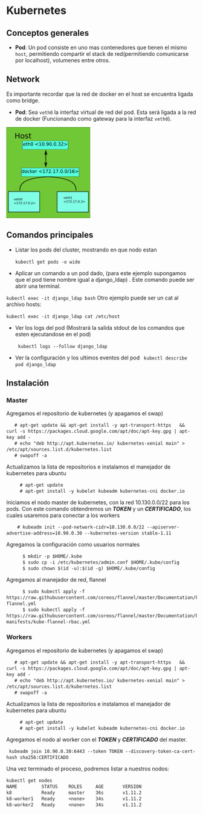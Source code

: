 # Kubernetes 

## Conceptos generales 

* **Pod**: Un pod consiste en uno mas contenedores que tienen el mismo ```host```, 
  permitiendo compartir el stack de red(permitiendo comunicarse por localhost),
  volumenes entre otros.


## Network 
Es importante recordar que la red de docker en el host se encuentra ligada como bridge.
* **Pod**: Sea ```veth0``` la interfaz virtual de red del pod. Esta será ligada a 
 la red de docker (Funcionando como gateway para la interfaz ```veth0```). 
 <img src="https://raw.githubusercontent.com/mvilchis/Notas/master/kubernetes/images/host.png" height="240">

## Comandos principales 
* Listar los pods del cluster, mostrando en que nodo estan

  ```kubectl get pods -o wide ```
* Aplicar un comando a un pod dado, (para este ejemplo supongamos que el pod tiene 
  nombre igual a django_ldap) . Este comando puede ser abrir una terminal.

 ``` kubectl exec -it django_ldap bash ```
 Otro ejemplo puede ser un cat al archivo hosts:

 ```kubectl exec -it django_ldap cat /etc/host ```
* Ver los logs del pod (Mostrará la salida stdout de los comandos que esten 
  ejecutandose en el pod)

  ``` kubectl logs --follow django_ldap```
* Ver la configuración y los ultimos eventos del pod
  ``` kubectl describe pod django_ldap```


## Instalación
### Master
  Agregamos el repositorio de kubernetes (y apagamos el swap)
  ``` 
     # apt-get update && apt-get install -y apt-transport-https   && curl -s https://packages.cloud.google.com/apt/doc/apt-key.gpg | apt-key add -
     # echo "deb http://apt.kubernetes.io/ kubernetes-xenial main" > /etc/apt/sources.list.d/kubernetes.list
     # swapoff -a
```
  Actualizamos la lista de repositorios e instalamos el manejador de kubernetes para ubuntu
```
     # apt-get update  
     # apt-get install -y kubelet kubeadm kubernetes-cni docker.io 
 ```
 Iniciamos el nodo master de kubernetes, con la red 10.130.0.0/22 para los pods. 
 Con este comando obtendremos un **_TOKEN_** y un **_CERTIFICADO_**, los cuales usaremos para conectar a los workers
 ```
     # kubeadm init --pod-network-cidr=10.130.0.0/22 --apiserver-advertise-address=10.90.0.30 --kubernetes-version stable-1.11
```
Agregamos la configuración como usuarios normales
```
      $ mkdir -p $HOME/.kube
      $ sudo cp -i /etc/kubernetes/admin.conf $HOME/.kube/config
      $ sudo chown $(id -u):$(id -g) $HOME/.kube/config
```
Agregamos al manejador de red, flannel

```
      $ sudo kubectl apply -f https://raw.githubusercontent.com/coreos/flannel/master/Documentation/kube-flannel.yml
      $ sudo kubectl apply -f https://raw.githubusercontent.com/coreos/flannel/master/Documentation/k8s-manifests/kube-flannel-rbac.yml
  ```
### Workers
  Agregamos el repositorio de kubernetes (y apagamos el swap)
  ``` 
     # apt-get update && apt-get install -y apt-transport-https   && curl -s https://packages.cloud.google.com/apt/doc/apt-key.gpg | apt-key add -
     # echo "deb http://apt.kubernetes.io/ kubernetes-xenial main" > /etc/apt/sources.list.d/kubernetes.list
     # swapoff -a
```
  Actualizamos la lista de repositorios e instalamos el manejador de kubernetes para ubuntu
```
     # apt-get update  
     # apt-get install -y kubelet kubeadm kubernetes-cni docker.io 
 ```
 Agregamos el nodo al worker con el  **_TOKEN_**  y **_CERTIFICADO_** del master.
 ```
  kubeadm join 10.90.0.30:6443 --token TOKEN --discovery-token-ca-cert-hash sha256:CERTIFICADO
  ```
  
  Una vez terminado el proceso, podremos listar a nuestros nodos: 
  ```
  kubectl get nodes
  NAME         STATUS    ROLES     AGE       VERSION
  k8           Ready     master    36s       v1.11.2
  k8-worker1   Ready     <none>    34s       v1.11.2
  k8-worker2   Ready     <none>    34s       v1.11.2
  ```
